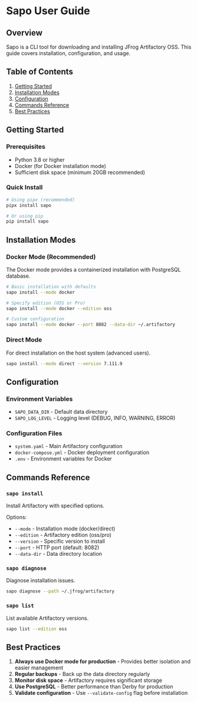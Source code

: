 # Sapo User Guide

## Overview

Sapo is a CLI tool for downloading and installing JFrog Artifactory OSS. This guide covers installation, configuration, and usage.

## Table of Contents

1. [Getting Started](#getting-started)
2. [Installation Modes](#installation-modes)
3. [Configuration](#configuration)
4. [Commands Reference](#commands-reference)
5. [Best Practices](#best-practices)

## Getting Started

### Prerequisites
- Python 3.8 or higher
- Docker (for Docker installation mode)
- Sufficient disk space (minimum 20GB recommended)

### Quick Install
```bash
# Using pipx (recommended)
pipx install sapo

# Or using pip
pip install sapo
```

## Installation Modes

### Docker Mode (Recommended)
The Docker mode provides a containerized installation with PostgreSQL database.

```bash
# Basic installation with defaults
sapo install --mode docker

# Specify edition (OSS or Pro)
sapo install --mode docker --edition oss

# Custom configuration
sapo install --mode docker --port 8082 --data-dir ~/.artifactory
```

### Direct Mode
For direct installation on the host system (advanced users).

```bash
sapo install --mode direct --version 7.111.9
```

## Configuration

### Environment Variables
- `SAPO_DATA_DIR` - Default data directory
- `SAPO_LOG_LEVEL` - Logging level (DEBUG, INFO, WARNING, ERROR)

### Configuration Files
- `system.yaml` - Main Artifactory configuration
- `docker-compose.yml` - Docker deployment configuration
- `.env` - Environment variables for Docker

## Commands Reference

### `sapo install`
Install Artifactory with specified options.

Options:
- `--mode` - Installation mode (docker/direct)
- `--edition` - Artifactory edition (oss/pro)
- `--version` - Specific version to install
- `--port` - HTTP port (default: 8082)
- `--data-dir` - Data directory location

### `sapo diagnose`
Diagnose installation issues.

```bash
sapo diagnose --path ~/.jfrog/artifactory
```

### `sapo list`
List available Artifactory versions.

```bash
sapo list --edition oss
```

## Best Practices

1. **Always use Docker mode for production** - Provides better isolation and easier management
2. **Regular backups** - Back up the data directory regularly
3. **Monitor disk space** - Artifactory requires significant storage
4. **Use PostgreSQL** - Better performance than Derby for production
5. **Validate configuration** - Use `--validate-config` flag before installation